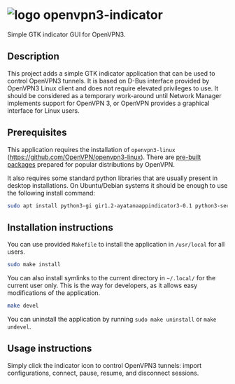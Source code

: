# ![logo](https://raw.githubusercontent.com/grzegorz-gutowski/openvpn3-indicator/main/share/icons/hicolor/scalable/apps/openvpn3-indicator.svg) openvpn3-indicator

Simple GTK indicator GUI for OpenVPN3.

## Description

This project adds a simple GTK indicator application that can be used to control OpenVPN3 tunnels.
It is based on D-Bus interface provided by OpenVPN3 Linux client and does not require elevated privileges to use.
It should be considered as a temporary work-around until Network Manager implements support for OpenVPN 3, or OpenVPN provides a graphical interface for Linux users.

## Prerequisites

This application requires the installation of `openvpn3-linux` (https://github.com/OpenVPN/openvpn3-linux).
There are [pre-built packages](https://community.openvpn.net/openvpn/wiki/OpenVPN3Linux) prepared for popular distributions by OpenVPN.

It also requires some standard python libraries that are usually present in desktop installations.
On Ubuntu/Debian systems it should be enough to use the following install command:
```sh
sudo apt install python3-gi gir1.2-ayatanaappindicator3-0.1 python3-secretstorage
```

## Installation instructions

You can use provided `Makefile` to install the application in `/usr/local` for all users.

```sh
sudo make install
```

You can also install symlinks to the current directory in `~/.local/` for the current user only.
This is the way for developers, as it allows easy modifications of the application.

```sh
make devel
```

You can uninstall the application by running `sudo make uninstall` or `make undevel`.

## Usage instructions

Simply click the indicator icon to control OpenVPN3 tunnels: import configurations, connect, pause, resume, and disconnect sessions.
